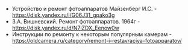 * Устройство и ремонт фотоаппаратов Майзенберг И.С. - <https://disk.yandex.ru/i/G06J31_gpako3g>
* З.А. Вишневский. Ремонт фотоаппаратов. 1964г - <https://disk.yandex.ru/d/N7iZDX_Eenow0w>
* Инструкции по ремонту к некоторым популярным камерам - <https://oldcamera.ru/category/remont-i-restavraciya-fotoapparatov/>
